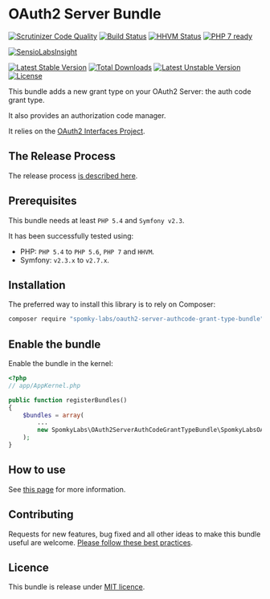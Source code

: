 OAuth2 Server Bundle
====================

[![Scrutinizer Code Quality](https://scrutinizer-ci.com/g/Spomky-Labs/OAuth2ServerAuthCodeGrantTypeBundle/badges/quality-score.png?b=master)](https://scrutinizer-ci.com/g/Spomky-Labs/OAuth2ServerAuthCodeGrantTypeBundle/?branch=master)
[![Build Status](https://travis-ci.org/Spomky-Labs/OAuth2ServerAuthCodeGrantTypeBundle.svg?branch=master)](https://travis-ci.org/Spomky-Labs/OAuth2ServerAuthCodeGrantTypeBundle)
[![HHVM Status](http://hhvm.h4cc.de/badge/spomky-labs/oauth2-server-authcode-grant-type-bundle.png)](http://hhvm.h4cc.de/package/spomky-labs/oauth2-server-authcode-grant-type-bundle)
[![PHP 7 ready](http://php7ready.timesplinter.ch/Spomky-Labs/OAuth2ServerAuthCodeGrantTypeBundle/badge.svg)](https://travis-ci.org/Spomky-Labs/OAuth2ServerAuthCodeGrantTypeBundle)

[![SensioLabsInsight](https://insight.sensiolabs.com/projects/991ea78a-0281-4136-b19e-76249c7a99a7/big.png)](https://insight.sensiolabs.com/projects/991ea78a-0281-4136-b19e-76249c7a99a7)

[![Latest Stable Version](https://poser.pugx.org/spomky-labs/oauth2-server-authcode-grant-type-bundle/v/stable.png)](https://packagist.org/packages/spomky-labs/oauth2-server-authcode-grant-type-bundle)
[![Total Downloads](https://poser.pugx.org/spomky-labs/oauth2-server-authcode-grant-type-bundle/downloads.png)](https://packagist.org/packages/spomky-labs/oauth2-server-authcode-grant-type-bundle)
[![Latest Unstable Version](https://poser.pugx.org/spomky-labs/oauth2-server-authcode-grant-type-bundle/v/unstable.png)](https://packagist.org/packages/spomky-labs/oauth2-server-authcode-grant-type-bundle)
[![License](https://poser.pugx.org/spomky-labs/oauth2-server-authcode-grant-type-bundle/license.png)](https://packagist.org/packages/spomky-labs/oauth2-server-authcode-grant-type-bundle)


This bundle adds a new grant type on your OAuth2 Server: the auth code grant type.

It also provides an authorization code manager.

It relies on the [OAuth2 Interfaces Project](https://github.com/Spomky-Labs/oauth2-interface).

## The Release Process

The release process [is described here](Resources/doc/Release.md).

## Prerequisites

This bundle needs at least `PHP 5.4` and `Symfony v2.3`.

It has been successfully tested using:
* PHP: `PHP 5.4` to `PHP 5.6`, `PHP 7` and `HHVM`.
* Symfony: `v2.3.x` to `v2.7.x`.

## Installation

The preferred way to install this library is to rely on Composer:

```sh
composer require "spomky-labs/oauth2-server-authcode-grant-type-bundle" "~5.0.0"
```

## Enable the bundle

Enable the bundle in the kernel:

```php
<?php
// app/AppKernel.php

public function registerBundles()
{
    $bundles = array(
        ...
        new SpomkyLabs\OAuth2ServerAuthCodeGrantTypeBundle\SpomkyLabsOAuth2ServerAuthCodeGrantTypeBundle(),
    );
}
```

## How to use

See [this page](Resources/doc/Use.md) for more information.

## Contributing

Requests for new features, bug fixed and all other ideas to make this bundle useful are welcome. [Please follow these best practices](Resources/doc/Contributing.md).

## Licence

This bundle is release under [MIT licence](LICENSE).
